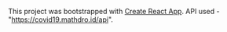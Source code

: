 This project was bootstrapped with [Create React App](https://github.com/facebook/create-react-app).
API used -"https://covid19.mathdro.id/api".

